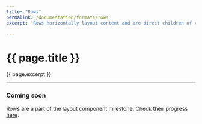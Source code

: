 ```yaml
---
title: "Rows"
permalink: /documentation/formats/rows
excerpt: 'Rows horizontally layout content and are direct children of containers.'

---
```


# {{ page.title }}
{{ page.excerpt }}

***

### Coming soon
Rows are a part of the layout component milestone. Check their progress [here](https://github.com/denali-system-language/denali-styleguide/milestone/2).
